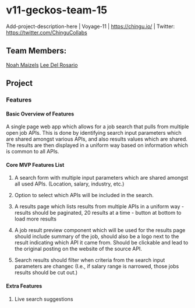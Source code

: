 # v11-geckos-team-15
Add-project-description-here | Voyage-11 | https://chingu.io/ | Twitter: https://twitter.com/ChinguCollabs


## Team Members:

[Noah Maizels](https://github.com/noahniuwa)
[Lee Del Rosario](https://github.com/iamllino)


## Project

### Features

#### Basic Overview of Features

A single page web app which allows for a job search that pulls from multiple open job APIs. This is done by identifying search input parameters which are shared amongst various APIs, and also results values which are shared. The results are then displayed in a uniform way based on information which is common to all APIs.

#### Core MVP Features List

1. A search form with multiple input parameters which are shared amongst all used APIs. (Location, salary, industry, etc.)

1. Option to select which APIs will be included in the search.

1. A results page which lists results from multiple APIs in a uniform way - results should be paginated, 20 results at a time - button at bottom to load more results

1. A job result preview component which will be used for the results page should include summary of the job, should also be a logo next to the result indicating which API it came from. Should be clickable and lead to the original posting on the website of the source API.

1. Search results should filter when criteria from the search input parameters are changec (I.e., if salary range is narrowed, those jobs results should be cut out.)

#### Extra Features

1. Live search suggestions
